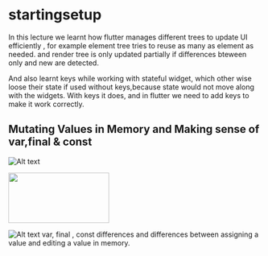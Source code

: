 # startingsetup
In this lecture we learnt how flutter manages different trees to update UI efficiently , 
for example element tree tries to reuse as many as element as needed.
and render tree is only updated partially if differences bteween only and new are detected. 

And also learnt keys while working with stateful widget, which other wise loose their state if used without keys,because state would not move along with the widgets.
With keys it does, and in flutter we need to add keys to make it work correctly.

## Mutating Values in Memory and Making sense of var,final & const

![Alt text](<assets/documentation/Screenshot 2023-10-31 at 4.54.53 PM.png>)

<img src="/Users/adityagaur/Downloads/00flutter/UdemyFLutter/startingsetup/assets/documentation/Screenshot 2023-10-31 at 4.54.53 PM.png" width="200" height="100">

![Alt text](<assets/documentation/Screenshot 2023-10-31 at 4.55.26 PM.png>)
var, final , const differences and differences between assigning a value and editing a value in memory.
